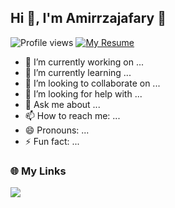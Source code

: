 ## Hi 👋, I'm Amirrzajafary :wine_glass:




![Profile views](https://komarev.com/ghpvc/?username=AmirrezaJafary&label=Profile%20views&color=brightgreen&style=for-the-badge)
[![My Resume](https://img.shields.io/badge/my%20resume-FFD700?style=for-the-badge&logo=readme&logoColor=black)](https://yourresume.com)





- 🔭 I’m currently working on ...
- 🌱 I’m currently learning ...
- 👯 I’m looking to collaborate on ...
- 🤔 I’m looking for help with ...
- 💬 Ask me about ...
- 📫 How to reach me: ...
- 😄 Pronouns: ...
- ⚡ Fun fact: ...    


### 🌐 My Links  
<a href="https://t.me/Pv_Amirrexa" target="_blank">
    <img src="https://img.shields.io/badge/Telegram-%230088CC.svg?&style=for-the-badge&logo=telegram&logoColor=white" />
</a>
